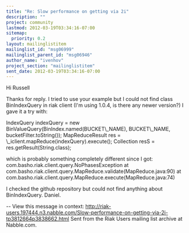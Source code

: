 ```yaml
---
title: "Re: Slow performance on getting via 2i"
description: ""
project: community
lastmod: 2012-03-19T03:34:16-07:00
sitemap:
  priority: 0.2
layout: mailinglistitem
mailinglist_id: "msg06999"
mailinglist_parent_id: "msg06946"
author_name: "ivenhov"
project_section: "mailinglistitem"
sent_date: 2012-03-19T03:34:16-07:00
---
```



Hi Russell

Thanks for reply.
I tried to use your example but I could not find class BinIndexQuery in riak
client (I'm using 1.0.4, is there any newer version?)
I gave it a try with:

IndexQuery indexQuery = new BinValueQuery(BinIndex.named(BUCKET\\_NAME),
BUCKET\\_NAME, bucketFilter.toString());
MapReduceResult res = \\_iclient.mapReduce(indexQuery).execute(); 
Collection resS = res.getResult(String.class);

which is probably something completely different since I got:
com.basho.riak.client.query.NoPhasesException
 at com.basho.riak.client.query.MapReduce.validate(MapReduce.java:90)
 at com.basho.riak.client.query.MapReduce.execute(MapReduce.java:74)

I checked the github repository but could not find anything about
BinIndexQuery.
Daniel.


--
View this message in context: 
http://riak-users.197444.n3.nabble.com/Slow-performance-on-getting-via-2i-tp3812664p3838662.html
Sent from the Riak Users mailing list archive at Nabble.com.

